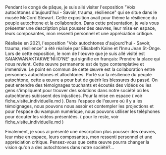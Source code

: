 Pendant le congé de pâque, je suis allé visiter l'exposition "Voix autochtones d'aujourd'hui - Savoir, trauma, résilience" qui se situe dans le musée McCord Stewart. Cette exposition avait pour thème la résilience du peuple autochtone et la collaboration. Dans cette présentation, je vais vous présenter une description plus pousser des œuvres, leur mise en espace, leurs composantes, mon ressenti personnel et une appréciation critique.

Réalisée en 2021, l'exposition "Voix autochtones d'aujourd'hui - Savoir, trauma, résilience" a été réalisée par Elisabeth Kaine et l’Innu Jean St-Onge. Lors de cette exposition, le nom de l'œuvre que je suis allé visité est SAIAKWANAKTAKWE'NÍ:IO'NE' qui signifie en français: Prendre la place qui nous revient. Cette œuvre permanente est de type contemplative et immersive. Le point en commun de cette œuvre est la collaboration entre personnes autochtones et allochtones. Porté sur la résilience du peuple autochtone, cette a œuvre a pour but de guérir les blessures du passé. On peut entendre des témoignages touchants et écoutés des vidéos ou les gens s'impliquent pour trouver des solutions dans notre société où les autochtones subissent des injustices. Pour la mise en espace ( voir fiche_visite_individuelle.md ). Dans l'espace de l'œuvre où il y a les témoignages, nous pouvons nous assoir et contempler les projections et pour l'espace du wampum numérique, nous pouvons utiliser les téléphones pour écouter les vidéos présentées. ( pour le reste, voir fiche_visite_individuelle.md )

Finalement, je vous ai présenté une description plus pousser des œuvres, leur mise en espace, leurs composantes, mon ressenti personnel et une appréciation critique.
Pensez-vous que cette œuvre pourra changer la vision qu'on a des autochtones dans notre société?...

